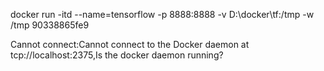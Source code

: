 docker run -itd --name=tensorflow -p 8888:8888 -v D:\docker\tf:/tmp -w /tmp 90338865fe9





Cannot connect:Cannot connect to the Docker daemon at tcp://localhost:2375,Is the docker daemon running?
